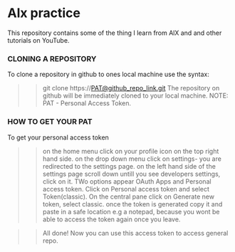 # Alx practice
This repository contains some of the thing I learn from AlX and and other tutorials on YouTube.

### CLONING A REPOSITORY 
To clone a repository in github to ones local machine use the syntax:
>> git clone  https://PAT@github_repo_link.git
The repository on github will be immediately cloned to your local machine.
NOTE: PAT - Personal Access Token.

### HOW TO GET YOUR PAT
To get your personal access token 
>> on the home menu click on your profile icon on the top right hand side.
>> on the drop down menu click on  settings- you are redirected to the settings page. 
>> on the left hand side of the settings page scroll down untill you see developers settings, click on it. 
>> TWo options appear OAuth Apps and Personal access token. Click on Personal access token and select Token(classic).
>> On the central pane click on Generate new token, select classic.
>> once the token is generated copy it  and paste in a safe location e.g a notepad, because you wont be able to access the token again once you leave.

>> All done! Now you can use this access token to access general repo.
